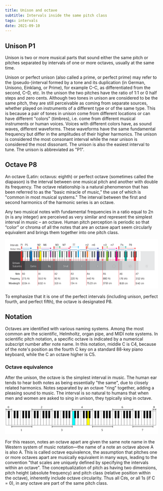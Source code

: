 ```yaml
---
title: Unison and octave
subtitle: Intervals inside the same pitch class
tags: intervals
date: 2021-09-10
---
```


## Unison P1

<abc-render abc="[A4A4] AA" />

<chroma-profile chroma="100000000000" />

Unison is two or more musical parts that sound either the same pitch or pitches separated by intervals of one or more octaves, usually at the same time. 

Unison or perfect unison (also called a prime, or perfect prime) may refer to the (pseudo-)interval formed by a tone and its duplication (in German, Unisono, Einklang, or Prime), for example C–C, as differentiated from the second, C–D, etc. In the unison the two pitches have the ratio of 1:1 or 0 half steps and zero cents. Although two tones in unison are considered to be the same pitch, they are still perceivable as coming from separate sources, whether played on instruments of a different type or of the same type. This is because a pair of tones in unison come from different locations or can have different "colors" (timbres), i.e. come from different musical instruments or human voices. Voices with different colors have, as sound waves, different waveforms. These waveforms have the same fundamental frequency but differ in the amplitudes of their higher harmonics. The unison is considered the most consonant interval while the near unison is considered the most dissonant. The unison is also the easiest interval to tune. The unison is abbreviated as "P1". 

## Octave P8

<abc-render abc="[A4a] Aa" />

An octave (Latin: octavus: eighth) or perfect octave (sometimes called the diapason) is the interval between one musical pitch and another with double its frequency. The octave relationship is a natural phenomenon that has been referred to as the "basic miracle of music," the use of which is "common in most musical systems." The interval between the first and second harmonics of the harmonic series is an octave. 

Any two musical notes with fundamental frequencies in a ratio equal to 2n (n is any integer) are perceived as very similar and represent the simplest interval in music – an octave. Human pitch perception is periodic so that “color” or chroma of all the notes that are an octave apart seem circularly equivalent and brings them together into one pitch class.

<img src="./key-intervals.svg">

To emphasize that it is one of the perfect intervals (including unison, perfect fourth, and perfect fifth), the octave is designated P8.

## Notation

Octaves are identified with various naming systems. Among the most common are the scientific, Helmholtz, organ pipe, and MIDI note systems. In scientific pitch notation, a specific octave is indicated by a numerical subscript number after note name. In this notation, middle C is C4, because of the note's position as the fourth C key on a standard 88-key piano keyboard, while the C an octave higher is C5. 

### Octave equivalence

After the unison, the octave is the simplest interval in music. The human ear tends to hear both notes as being essentially "the same", due to closely related harmonics. Notes separated by an octave "ring" together, adding a pleasing sound to music. The interval is so natural to humans that when men and women are asked to sing in unison, they typically sing in octave.

<img src="./octaves.svg">

For this reason, notes an octave apart are given the same note name in the Western system of music notation—the name of a note an octave above A is also A. This is called octave equivalence, the assumption that pitches one or more octaves apart are musically equivalent in many ways, leading to the convention "that scales are uniquely defined by specifying the intervals within an octave". The conceptualization of pitch as having two dimensions, pitch height (absolute frequency) and pitch class (relative position within the octave), inherently include octave circularity. Thus all C♯s, or all 1s (if C = 0), in any octave are part of the same pitch class. 

